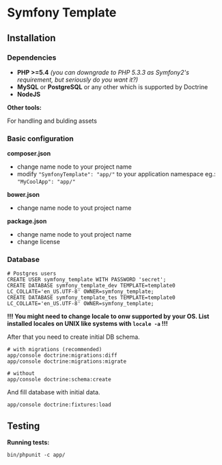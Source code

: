 # Symfony Template

## Installation

### Dependencies

* __PHP >=5.4__ _(you can downgrade to PHP 5.3.3 as Symfony2's requirement, but seriously do you want it?)_
* __MySQL__ or __PostgreSQL__ or any other which is supported by Doctrine
* __NodeJS__

__Other tools:__

For handling and bulding assets 

### Basic configuration

__composer.json__

* change name node to your project name
* modify ```"SymfonyTemplate": "app/"``` to your application namespace eg.: ```"MyCoolApp": "app/"```

__bower.json__

* change name node to yout project name

__package.json__

* change name node to yout project name
* change license

### Database

    # Postgres users
    CREATE USER symfony_template WITH PASSWORD 'secret';
    CREATE DATABASE symfony_template_dev TEMPLATE=template0 LC_COLLATE='en_US.UTF-8' OWNER=symfony_template;
    CREATE DATABASE symfony_template_tes TEMPLATE=template0 LC_COLLATE='en_US.UTF-8' OWNER=symfony_template;

__!!! You might need to change locale to onw supported by your OS. List installed locales on UNIX like systems with ```locale -a``` !!!__

After that you need to create initial DB schema.

	# with migrations (recommended)
	app/console doctrine:migrations:diff
	app/console doctrine:migrations:migrate
	
	# without
	app/console doctrine:schema:create
	
And fill database with initial data.

	app/console doctrine:fixtures:load
	
## Testing

__Running tests:__

	bin/phpunit -c app/